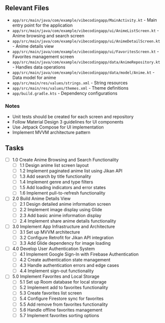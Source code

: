 ## Relevant Files

- `app/src/main/java/com/example/vibecodingapp/MainActivity.kt` - Main entry point for the application
- `app/src/main/java/com/example/vibecodingapp/ui/AnimeListScreen.kt` - Anime browsing and search screen
- `app/src/main/java/com/example/vibecodingapp/ui/AnimeDetailScreen.kt` - Anime details view
- `app/src/main/java/com/example/vibecodingapp/ui/FavoritesScreen.kt` - Favorites management screen
- `app/src/main/java/com/example/vibecodingapp/data/AnimeRepository.kt` - Handles data operations
- `app/src/main/java/com/example/vibecodingapp/data/model/Anime.kt` - Data model for anime
- `app/src/main/res/values/strings.xml` - String resources
- `app/src/main/res/values/themes.xml` - Theme definitions
- `app/build.gradle.kts` - Dependency configurations

### Notes

- Unit tests should be created for each screen and repository
- Follow Material Design 3 guidelines for UI components
- Use Jetpack Compose for UI implementation
- Implement MVVM architecture pattern

## Tasks

- [ ] 1.0 Create Anime Browsing and Search Functionality
  - [ ] 1.1 Design anime list screen layout
  - [ ] 1.2 Implement paginated anime list using Jikan API
  - [ ] 1.3 Add search by title functionality
  - [ ] 1.4 Implement genre and type filters
  - [ ] 1.5 Add loading indicators and error states
  - [ ] 1.6 Implement pull-to-refresh functionality

- [ ] 2.0 Build Anime Details View
  - [ ] 2.1 Design detailed anime information screen
  - [ ] 2.2 Implement image display using Glide
  - [ ] 2.3 Add basic anime information display
  - [ ] 2.4 Implement share anime details functionality

- [ ] 3.0 Implement App Infrastructure and Architecture
  - [ ] 3.1 Set up MVVM architecture
  - [ ] 3.2 Configure Retrofit for Jikan API integration
  - [ ] 3.3 Add Glide dependency for image loading

- [ ] 4.0 Develop User Authentication System
  - [ ] 4.1 Implement Google Sign-In with Firebase Authentication
  - [ ] 4.2 Create authentication state management
  - [ ] 4.3 Handle authentication errors and edge cases
  - [ ] 4.4 Implement sign-out functionality

- [ ] 5.0 Implement Favorites and Local Storage
  - [ ] 5.1 Set up Room database for local storage
  - [ ] 5.2 Implement add to favorites functionality
  - [ ] 5.3 Create favorites list screen
  - [ ] 5.4 Configure Firestore sync for favorites
  - [ ] 5.5 Add remove from favorites functionality
  - [ ] 5.6 Handle offline favorites management
  - [ ] 5.7 Implement favorites sorting options

